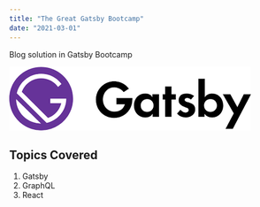 ```yaml
---
title: "The Great Gatsby Bootcamp"
date: "2021-03-01"
---
```


Blog solution in Gatsby Bootcamp

!['Gatsby Logo'](./gatsbyLogo.png)

## Topics Covered

1. Gatsby
2. GraphQL
3. React
